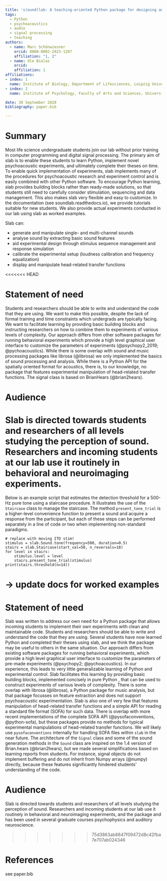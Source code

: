 ```yaml
---
title: 's(ound)lab: A teaching-oriented Python package for designing and running psychoacoustic experiments.'
tags:
  - Python
  - psychoacoustics
  - audio
  - signal processing
  - teaching
authors:
  - name: Marc Schönwiesner
    orcid: 0000-0002-2023-1207
    affiliation: "1, 2"
  - name: Ole Bialas
    orcid:
    affiliation: 1
affiliations:
- index: 1
  name: Institute of Biology, Department of Lifesciences, Leipzig University, Germany
- index: 2
  name: Institute of Psychology, Faculty of Arts and Sciences, University of Montreal, Canada

date: 30 September 2020
bibliography: paper.bib

---
```

# Summary
Most life science undergraduate students join our lab without prior training in computer programming and digital signal processing.
The primary aim of slab is to enable these students to learn Python, implement novel psychoacoustic experiments, and ultimately complete their theses on time.
To enable quick implementation of experiments, slab implements many of the procedures for psychoacoustic research and experiment control and is easily combined with other Python software. To encourage Python learning, slab provides building blocks rather than ready-made solutions, so that students still need to carefully consider stimulation, sequencing and data management. This also makes slab very flexible and easy to customize. In the documentation (see soundlab.readthedocs.io), we provide tutorials suitable for new students. We also provide actual experiments conducted in our lab using slab as worked examples.

Slab can:
* generate and manipulate single- and multi-channel sounds
* analyse sound by extracting basic sound features
* aid experimental design through stimulus sequence management and response simulation
* calibrate the experimental setup (loudness calibration and frequency equalization)
* display and manipulate head-related transfer functions

<<<<<<< HEAD
# Statement of need
Students and researchers should be able to write and understand the code that they are using. We want to make this
possible, despite the lack of formal training and time constraints which undergrads are typically facing.
We want to facilitate learning by providing basic building blocks and instructing researchers on how to combine them
to experiments of various levels of complexity. Our approach differs from other software packages for running
behavioral experiments which provide a high level graphical user interface to customize the parameters of experiments
(@psychopy2_2019; @pychoacoustics). While there is some overlap with sound and music processing packages like librosa
(@librosa) we only implemented the basics of sound processing and analysis. While there is a Python API for the
spatially oriented format for acoustics, there is, to our knowledge, no package that features experimental
manipulation of head-related transfer functions. The signal class is based on BrianHears (@brian2hears).

# Audience
Slab is directed towards students and researchers of all levels studying the perception of sound.
Researchers and incoming students at our lab use it routinely in behavioral and neuroimaging experiments.
=======
Below is an example script that estimates the detection threshold for a 500-Hz pure tone using a staircase procedure. It illustrates the use of the `Staircase` class to manage the staircase. The method `present_tone_trial` is a higher-level convenience function to present a sound and acquire a response from the participant, but each of these steps can be performed separately in a line of code or two when implementing non-standard paradigms.
```
# replace with moving ITD stim!
stimulus = slab.Sound.tone(frequency=500, duration=0.5)
stairs = slab.Staircase(start_val=50, n_reversals=18)
for level in stairs:
    stimulus.level = level
    stairs.present_tone_trial(stimulus)
print(stairs.threshold(n=14))
```

# -> update docs for worked examples
# Statement of need
Slab was written to address our own need for a Python package that allows incoming students to implement their own experiments with clean and maintainable code. Students and researchers should be able to write and understand the code that they are using. Several students have now learned Python and completed their theses using slab, and we think the package may be useful to others in the same situation. Our approach differs from existing software packages for running behavioral experiments, which provide a high level graphical user interface to customize the parameters of pre-made experiments (@psychopy2; @pychoacoustics). In our experience, this leads to very little generalizable learning of Python and experimental control. Slab facilitates this learning by providing basic building blocks, implemented concisely in pure Python , that can be used to construct experiments of various levels of complexity.
There is some overlap with librosa (@librosa), a Python package for music analysis, but that package focusses on feature extraction and does not support psychoacoustic experimentation.
Slab is also one of very few that features manipulation of head-related transfer functions and a simple API for reading a standard file format (SOFA) for such data. There is overlap with more recent implementations of the complete SOFA API (@pysofaconventions, @python-sofa), but these packages provide no methods for typical experimental manipulations of head-related transfer functions. We will likely use `pysofaconventions` internally for handling SOFA files within `slab` in the near future.
The architecture of the `Signal` class and some of the sound generation methods in the `Sound` class are inspired on the 1.4 version of Brian.hears (@brian2hears), but we made several simplifications based on learning reports from students. For instance, signal objects do not implement buffering and do not inherit from Numpy arrays (@numpy) directly, because these features significantly hindered students' understanding of the code.

# Audience
Slab is directed towards students and researchers of all levels studying the perception of sound.
Researchers and incoming students at our lab use it routinely in behavioral and neuroimaging experiments, and the package and has been used in several graduate courses psychophysics and auditory neuroscience.
>>>>>>> 75d3863ab8847f09472d8c42fba7e707ab024346

# References
see paper.bib
